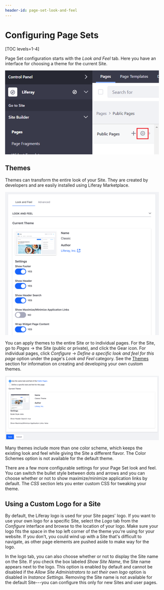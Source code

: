 ```yaml
---
header-id: page-set-look-and-feel
---
```


# Configuring Page Sets

[TOC levels=1-4]

Page Set configuration starts with the *Look and Feel* tab. Here you have an 
interface for choosing a theme for the current Site.

![Figure 1: The Look and Feel page set tab.](../../../../../images/page-set-look-and-feel.png)

## Themes

Themes can transform the entire look of your Site. They are created by 
developers and are easily installed using Liferay Marketplace.

![Figure 2: The Look and Feel interface allows you to choose a theme for the current site.](../../../../../images/look-and-feel-pages.png)

You can apply themes to the entire Site or to individual pages. For the Site,
go to *Pages* &rarr; the Site (public or private), and click the Gear icon. For
individual pages, click *Configure* &rarr; *Define a specific look and feel for
this page* option under the page's *Look and Feel* category. See the 
[Themes](/docs/7-2/frameworks/-/knowledge_base/f/themes-introduction) section for
information on creating and developing your own custom themes.

![Figure 3: You can define a specific look and feel for a page.](../../../../../images/define-a-specific-look-and-feel.png)

Many themes include more than one color scheme, which keeps the existing look
and feel while giving the Site a different flavor. The Color Schemes option
is not available for the default theme.

There are a few more configurable settings for your Page Set look and feel. You
can switch the bullet style between dots and arrows and you can choose whether
or not to show maximize/minimize application links by default. The *CSS*
section lets you enter custom CSS for tweaking your theme. 

## Using a Custom Logo for a Site

By default, the Liferay logo is used for your Site pages' logo. If you want to
use your own logo for a specific Site, select the *Logo* tab from the
*Configure* interface and browse to the location of your logo. Make sure your
logo fits the space in the top left corner of the theme you're using for your
website. If you don't, you could wind up with a Site that's difficult to
navigate, as other page elements are pushed aside to make way for the logo.

In the logo tab, you can also choose whether or not to display the Site name on
the Site. If you check the box labeled *Show Site Name*, the Site name appears
next to the logo. This option is enabled by default and cannot be disabled if
the *Allow Site Administrators to set their own logo* option is disabled in
*Instance Settings*. Removing the Site name is not available for the default
Site---you can configure this only for new Sites and user pages. 
